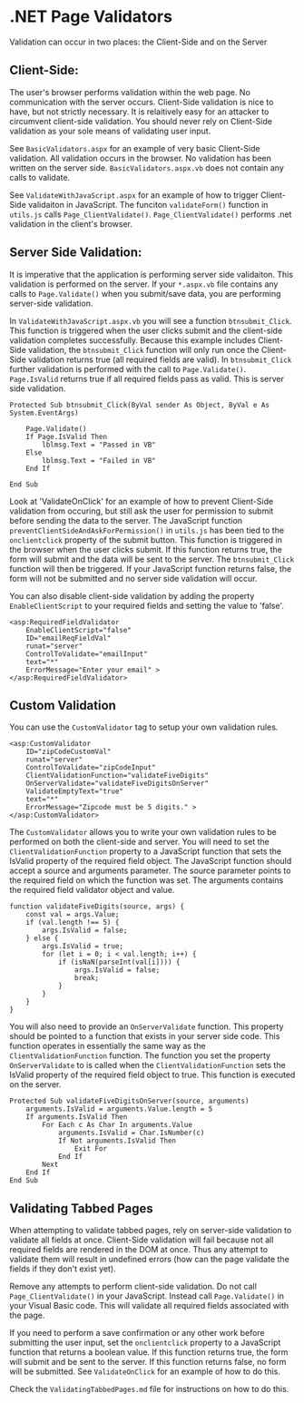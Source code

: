 ﻿
# .NET Page Validators 

Validation can occur in two places: the Client-Side and on the Server


## Client-Side: 
			
The user's browser performs validation within the web page. No communication with the server occurs. 
Client-Side validation is nice to have, but not strictly necessary. It is relaitively easy for an attacker
to circumvent client-side validation. You should never rely on Client-Side validation as your sole means
of validating user input. 

See `BasicValidators.aspx` for an example of very basic Client-Side validation. All validation occurs in the
browser. No validation has been written on the server side. `BasicValidators.aspx.vb` does not contain any 
calls to validate. 

See `ValidateWithJavaScript.aspx` for an example of how to trigger Client-Side validaiton in JavaScript. The 
funciton `validateForm()` function in `utils.js` calls `Page_ClientValidate()`. `Page_ClientValidate()` 
performs .net validation in the client's browser. 


## Server Side Validation:

It is imperative that the application is performing server side validaiton. This validation is performed on the
server. If your `*.aspx.vb` file contains any calls to `Page.Validate()` when you submit/save data, you are performing server-side validation. 

In `ValidateWithJavaScript.aspx.vb` you will see a function `btnsubmit_Click`. This function is triggered
when the user clicks submit and the client-side validation completes successfully. Because this example 
includes Client-Side validation, the `btnsubmit_Click` function will only run once the Client-Side validation
returns true (all required fields are valid). In `btnsubmit_Click` further validation is performed with the 
call to `Page.Validate()`. `Page.IsValid` returns true if all required fields pass as valid. This is server side
validation. 

```
Protected Sub btnsubmit_Click(ByVal sender As Object, ByVal e As System.EventArgs)

    Page.Validate()
    If Page.IsValid Then
        lblmsg.Text = "Passed in VB"
    Else
        lblmsg.Text = "Failed in VB"
    End If

End Sub
```

Look at 'ValidateOnClick' for an example of how to prevent Client-Side validation from occuring, but still ask the 
user for permission to submit before sending the data to the server. The JavaScript function 
`preventClientSideAndAskForPermission()` in `utils.js` has been tied to the `onclientclick` property of the 
submit button. This function is triggered in the browser when the user clicks submit. If this function returns 
true, the form will submit and the data will be sent to the server. The `btnsubmit_Click` function will then 
be triggered. If your JavaScript function returns false, the form will not be submitted and no server side validation will occur. 

You can also disable client-side validation by adding the property `EnableClientScript` to your required fields 
and setting the value to 'false'.

```
<asp:RequiredFieldValidator 
    EnableClientScript="false"
    ID="emailReqFieldVal" 
    runat="server" 
    ControlToValidate="emailInput" 
    text="*"
    ErrorMessage="Enter your email" >
</asp:RequiredFieldValidator>
```


## Custom Validation

You can use the `CustomValidator` tag to setup your own validation rules. 

```
<asp:CustomValidator 
    ID="zipCodeCustomVal" 
    runat="server" 
    ControlToValidate="zipCodeInput" 
    ClientValidationFunction="validateFiveDigits"
    OnServerValidate="validateFiveDigitsOnServer"
    ValidateEmptyText="true"
    text="*"
    ErrorMessage="Zipcode must be 5 digits." >
</asp:CustomValidator>
```

The `CustomValidator` allows you to write your own validation rules to be performed on both the client-side and server. You will need to set the `ClientValidationFunction` property to a JavaScript function that sets the IsValid property of the required field object. The JavaScript function should accept a source and arguments parameter. The source parameter points to the required field on which the function was set. The arguments contains the required field validator object and value.

```
function validateFiveDigits(source, args) {
    const val = args.Value;
    if (val.length !== 5) {
        args.IsValid = false;
    } else {
        args.IsValid = true; 
        for (let i = 0; i < val.length; i++) {
            if (isNaN(parseInt(val[i]))) {
                args.IsValid = false;
                break;
            }
        }
    }
}
```

You will also need to provide an `OnServerValidate` function. This property should be pointed to a function that exists in your server side code. This function operates in essentially the same way as the `ClientValidationFunction` function. The function you set the property `OnServerValidate` to is called when the `ClientValidationFunction` sets the IsValid property of the required field object to true. This function is executed on the server. 

```
Protected Sub validateFiveDigitsOnServer(source, arguments)
    arguments.IsValid = arguments.Value.length = 5
    If arguments.IsValid Then
        For Each c As Char In arguments.Value
            arguments.IsValid = Char.IsNumber(c)
            If Not arguments.IsValid Then
                Exit For
            End If
        Next
    End If
End Sub
```

## Validating Tabbed Pages

When attempting to validate tabbed pages, rely on server-side validation to validate all fields at once. Client-Side
validation will fail because not all required fields are rendered in the DOM at once. Thus any attempt to validate 
them will result in undefined errors (how can the page validate the fields if they don't exist yet).

Remove any attempts to perform client-side validation. Do not call `Page_ClientValidate()` in your JavaScript. Instead call `Page.Validate()` in your Visual Basic code. This will validate all required fields associated with the page. 

If you need to perform a save confirmation or any other work before submitting the user input, set the `onclientclick` property to a JavaScript function that returns a boolean value. If this function returns true, the form will submit and be sent to the server. If this function returns false, no form will be submitted. See `ValidateOnClick` for an example of how to do this. 

Check the `ValidatingTabbedPages.md` file for instructions on how to do this. 